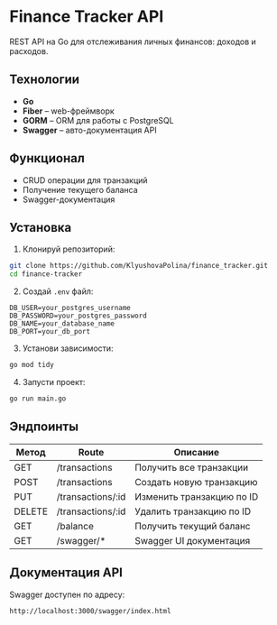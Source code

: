 # Finance Tracker API

REST API на Go для отслеживания личных финансов: доходов и расходов.

## Технологии

- **Go** 
- **Fiber** – web-фреймворк
- **GORM** – ORM для работы с PostgreSQL
- **Swagger** – авто-документация API



## Функционал

- CRUD операции для транзакций  
- Получение текущего баланса  
- Swagger-документация



##  Установка

1. Клонируй репозиторий:

```bash
git clone https://github.com/KlyushovaPolina/finance_tracker.git
cd finance-tracker
```

2. Создай `.env` файл:

```
DB_USER=your_postgres_username
DB_PASSWORD=your_postgres_password
DB_NAME=your_database_name
DB_PORT=your_db_port
```

3. Установи зависимости:

```bash
go mod tidy
```

4. Запусти проект:

```bash
go run main.go
```



##  Эндпоинты

| Метод | Route                 | Описание                  |
|-------|-----------------------|---------------------------|
| GET   | /transactions         | Получить все транзакции   |
| POST  | /transactions         | Создать новую транзакцию  |
| PUT   | /transactions/:id     | Изменить транзакцию по ID |
| DELETE | /transactions/:id    | Удалить транзакцию по ID  |
| GET   | /balance              | Получить текущий баланс   |
| GET   | /swagger/*            | Swagger UI документация   |




##  Документация API

Swagger доступен по адресу:

```
http://localhost:3000/swagger/index.html
```


